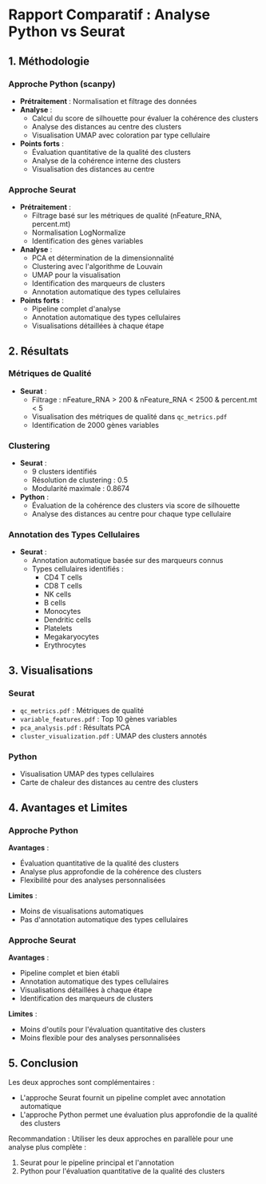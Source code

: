 # Rapport Comparatif : Analyse Python vs Seurat

## 1. Méthodologie

### Approche Python (scanpy)
- **Prétraitement** : Normalisation et filtrage des données
- **Analyse** : 
  - Calcul du score de silhouette pour évaluer la cohérence des clusters
  - Analyse des distances au centre des clusters
  - Visualisation UMAP avec coloration par type cellulaire
- **Points forts** :
  - Évaluation quantitative de la qualité des clusters
  - Analyse de la cohérence interne des clusters
  - Visualisation des distances au centre

### Approche Seurat
- **Prétraitement** :
  - Filtrage basé sur les métriques de qualité (nFeature_RNA, percent.mt)
  - Normalisation LogNormalize
  - Identification des gènes variables
- **Analyse** :
  - PCA et détermination de la dimensionnalité
  - Clustering avec l'algorithme de Louvain
  - UMAP pour la visualisation
  - Identification des marqueurs de clusters
  - Annotation automatique des types cellulaires
- **Points forts** :
  - Pipeline complet d'analyse
  - Annotation automatique des types cellulaires
  - Visualisations détaillées à chaque étape

## 2. Résultats

### Métriques de Qualité
- **Seurat** :
  - Filtrage : nFeature_RNA > 200 & nFeature_RNA < 2500 & percent.mt < 5
  - Visualisation des métriques de qualité dans `qc_metrics.pdf`
  - Identification de 2000 gènes variables

### Clustering
- **Seurat** :
  - 9 clusters identifiés
  - Résolution de clustering : 0.5
  - Modularité maximale : 0.8674
- **Python** :
  - Évaluation de la cohérence des clusters via score de silhouette
  - Analyse des distances au centre pour chaque type cellulaire

### Annotation des Types Cellulaires
- **Seurat** :
  - Annotation automatique basée sur des marqueurs connus
  - Types cellulaires identifiés :
    - CD4 T cells
    - CD8 T cells
    - NK cells
    - B cells
    - Monocytes
    - Dendritic cells
    - Platelets
    - Megakaryocytes
    - Erythrocytes

## 3. Visualisations

### Seurat
- `qc_metrics.pdf` : Métriques de qualité
- `variable_features.pdf` : Top 10 gènes variables
- `pca_analysis.pdf` : Résultats PCA
- `cluster_visualization.pdf` : UMAP des clusters annotés

### Python
- Visualisation UMAP des types cellulaires
- Carte de chaleur des distances au centre des clusters

## 4. Avantages et Limites

### Approche Python
**Avantages** :
- Évaluation quantitative de la qualité des clusters
- Analyse plus approfondie de la cohérence des clusters
- Flexibilité pour des analyses personnalisées

**Limites** :
- Moins de visualisations automatiques
- Pas d'annotation automatique des types cellulaires

### Approche Seurat
**Avantages** :
- Pipeline complet et bien établi
- Annotation automatique des types cellulaires
- Visualisations détaillées à chaque étape
- Identification des marqueurs de clusters

**Limites** :
- Moins d'outils pour l'évaluation quantitative des clusters
- Moins flexible pour des analyses personnalisées

## 5. Conclusion

Les deux approches sont complémentaires :
- L'approche Seurat fournit un pipeline complet avec annotation automatique
- L'approche Python permet une évaluation plus approfondie de la qualité des clusters

Recommandation : Utiliser les deux approches en parallèle pour une analyse plus complète :
1. Seurat pour le pipeline principal et l'annotation
2. Python pour l'évaluation quantitative de la qualité des clusters 